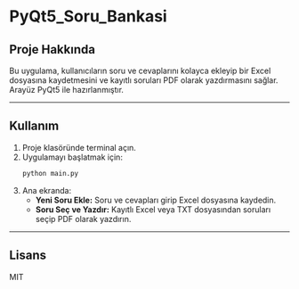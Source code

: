 # PyQt5_Soru_Bankasi

## Proje Hakkında

Bu uygulama, kullanıcıların soru ve cevaplarını kolayca ekleyip bir Excel dosyasına kaydetmesini ve kayıtlı soruları PDF olarak yazdırmasını sağlar. Arayüz PyQt5 ile hazırlanmıştır.

---

## Kullanım

1. Proje klasöründe terminal açın.
2. Uygulamayı başlatmak için:
    ```sh
    python main.py
    ```
3. Ana ekranda:
    - **Yeni Soru Ekle:** Soru ve cevapları girip Excel dosyasına kaydedin.
    - **Soru Seç ve Yazdır:** Kayıtlı Excel veya TXT dosyasından soruları seçip PDF olarak yazdırın.

---



## Lisans

MIT
